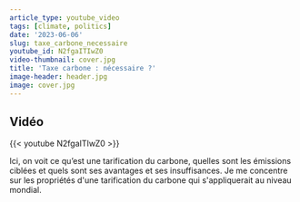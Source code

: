 ```yaml
---
article_type: youtube_video
tags: [climate, politics]
date: '2023-06-06'
slug: taxe_carbone_necessaire
youtube_id: N2fgaITIwZ0
video-thumbnail: cover.jpg
title: 'Taxe carbone : nécessaire ?'
image-header: header.jpg
image: cover.jpg
---
```


## Vidéo

{{< youtube N2fgaITIwZ0 >}}

Ici, on voit ce qu’est une tarification du carbone, quelles sont les émissions ciblées et quels sont ses avantages et ses insuffisances. Je me concentre sur les propriétés d'une tarification du carbone qui s'appliquerait au niveau mondial.